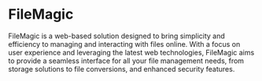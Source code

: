 # FileMagic

FileMagic is a web-based solution designed to bring simplicity and efficiency to managing and interacting with files online. With a focus on user experience and leveraging the latest web technologies, FileMagic aims to provide a seamless interface for all your file management needs, from storage solutions to file conversions, and enhanced security features.

